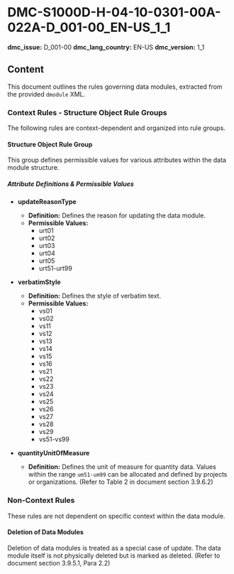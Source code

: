 # DMC-S1000D-H-04-10-0301-00A-022A-D_001-00_EN-US_1_1

**dmc_issue:** D_001-00
**dmc_lang_country:** EN-US
**dmc_version:** 1_1

## Content

This document outlines the rules governing data modules, extracted from the provided `dmodule` XML.

### Context Rules - Structure Object Rule Groups

The following rules are context-dependent and organized into rule groups.

#### Structure Object Rule Group

This group defines permissible values for various attributes within the data module structure.

##### Attribute Definitions & Permissible Values

*   **updateReasonType**
    *   **Definition:** Defines the reason for updating the data module.
    *   **Permissible Values:**
        *   urt01
        *   urt02
        *   urt03
        *   urt04
        *   urt05
        *   urt51-urt99

*   **verbatimStyle**
    *   **Definition:** Defines the style of verbatim text.
    *   **Permissible Values:**
        *   vs01
        *   vs02
        *   vs11
        *   vs12
        *   vs13
        *   vs14
        *   vs15
        *   vs16
        *   vs21
        *   vs22
        *   vs23
        *   vs24
        *   vs25
        *   vs26
        *   vs27
        *   vs28
        *   vs29
        *   vs51-vs99

*   **quantityUnitOfMeasure**
    *   **Definition:** Defines the unit of measure for quantity data. Values within the range `um51-um99` can be allocated and defined by projects or organizations. (Refer to Table 2 in document section 3.9.6.2)

### Non-Context Rules

These rules are not dependent on specific context within the data module.

#### Deletion of Data Modules

Deletion of data modules is treated as a special case of update. The data module itself is not physically deleted but is marked as deleted. (Refer to document section 3.9.5.1, Para 2.2)